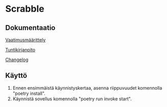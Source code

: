 # Scrabble

## Dokumentaatio

[Vaatimusmäärittely](dokumentaatio/vaatimusmaarittely.md)

[Tuntikirjanpito](dokumentaatio/tuntikirjanpito.md/)

[Changelog](dokumentaatio/changelog.md/)


## Käyttö

1. Ennen ensimmäistä käynnistyskertaa, asenna riippuvuudet komennolla "poetry install".
2. Käynnistä sovellus komennolla "poetry run invoke start".
